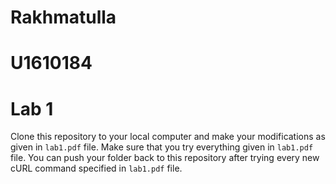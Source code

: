 # Rakhmatulla
# U1610184 


# Lab 1

Clone this repository to your local computer and make your modifications as given in `lab1.pdf` file. Make sure that you try everything given in `lab1.pdf` file. You can push your folder back to this repository after trying every new cURL command specified in `lab1.pdf` file.

